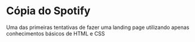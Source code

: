 # Cópia do Spotify

Uma das primeiras tentativas de fazer uma landing page utilizando apenas conhecimentos básicos de HTML e CSS
